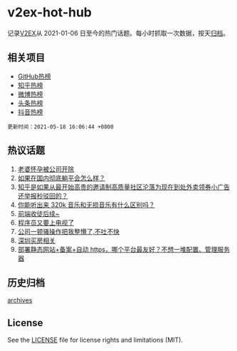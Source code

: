 # v2ex-hot-hub

 记录[V2EX](https://www.v2ex.com/)从 2021-01-06 日至今的热门话题。每小时抓取一次数据，按天[归档](archives)。
 
 ## 相关项目

- [GitHub热榜](https://github.com/snaildev/github-hot-hub)
- [知乎热榜](https://github.com/snaildev/zhihu-hot-hub)
- [微博热榜](https://github.com/snaildev/weibo-hot-hub)
- [头条热榜](https://github.com/snaildev/toutiao-hot-hub)
- [抖音热榜](https://github.com/snaildev/douyin-hot-hub)


 `更新时间：2021-05-18 16:06:44 +0800`

## 热议话题

1. [老婆怀孕被公司开除](https://www.v2ex.com/t/777471)
1. [如果在国内彻底躺平会怎么样？](https://www.v2ex.com/t/777510)
1. [知乎是如果从最开始高贵的邀请制高质量社区沦落为现在到处外卖领券小广告还举报秒驳回的？](https://www.v2ex.com/t/777543)
1. [你能听出来 320k 音乐和无损音乐有什么区别吗？](https://www.v2ex.com/t/777466)
1. [前端收徒后续~](https://www.v2ex.com/t/777473)
1. [程序员又要上电视了](https://www.v2ex.com/t/777581)
1. [公司一顿骚操作把我整懵了,不吐不快](https://www.v2ex.com/t/777528)
1. [深圳买房相关](https://www.v2ex.com/t/777673)
1. [部署静态网站+备案+自动 https，哪个平台最友好？不想一堆配置、管理服务器](https://www.v2ex.com/t/777564)

## 历史归档

[archives](archives)

## License

See the [LICENSE](LICENSE) file for license rights and limitations (MIT).
